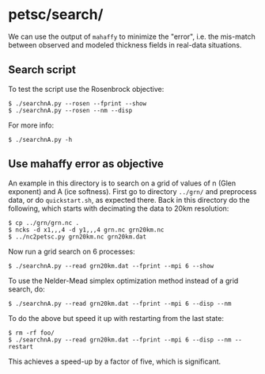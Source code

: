 petsc/search/
=============

We can use the output of `mahaffy` to minimize the "error", i.e. the mis-match
between observed and modeled thickness fields in real-data situations.

Search script
-------------

To test the script use the Rosenbrock objective:

    $ ./searchnA.py --rosen --fprint --show
    $ ./searchnA.py --rosen --nm --disp

For more info:

    $ ./searchnA.py -h

Use mahaffy error as objective
------------------------------

An example in this directory is to search on a grid of values of n (Glen
exponent) and A (ice softness).  First go to directory `../grn/` and preprocess
data, or do `quickstart.sh`, as expected there.  Back in this directory do the
following, which starts with decimating the data to 20km resolution:

    $ cp ../grn/grn.nc .
    $ ncks -d x1,,,4 -d y1,,,4 grn.nc grn20km.nc
    $ ../nc2petsc.py grn20km.nc grn20km.dat

Now run a grid search on 6 processes:

    $ ./searchnA.py --read grn20km.dat --fprint --mpi 6 --show

To use the Nelder-Mead simplex optimization method instead of a grid search, do:

    $ ./searchnA.py --read grn20km.dat --fprint --mpi 6 --disp --nm

To do the above but speed it up with restarting from the last state:

    $ rm -rf foo/
    $ ./searchnA.py --read grn20km.dat --fprint --mpi 6 --disp --nm --restart

This achieves a speed-up by a factor of five, which is significant.


